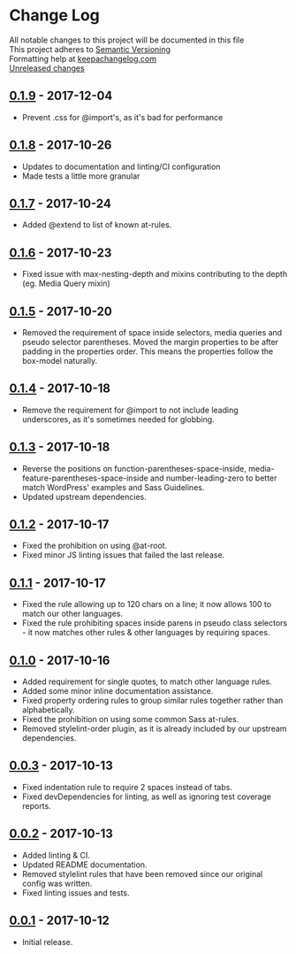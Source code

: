 # Change Log

All notable changes to this project will be documented in this file  
This project adheres to [Semantic Versioning](http://semver.org/)  
Formatting help at [keepachangelog.com](http://keepachangelog.com/)  
[Unreleased changes]

## [0.1.9] - 2017-12-04

- Prevent .css for @import's, as it's bad for performance

## [0.1.8] - 2017-10-26

- Updates to documentation and linting/CI configuration
- Made tests a little more granular

## [0.1.7] - 2017-10-24

- Added @extend to list of known at-rules.

## [0.1.6] - 2017-10-23

- Fixed issue with max-nesting-depth and mixins contributing to the depth (eg. Media Query mixin)

## [0.1.5] - 2017-10-20

- Removed the requirement of space inside selectors, media queries and pseudo selector parentheses. Moved the margin properties to be after padding in the properties order. This means the properties follow the box-model naturally.

## [0.1.4] - 2017-10-18

- Remove the requirement for @import to not include leading underscores, as it's sometimes needed for globbing.

## [0.1.3] - 2017-10-18

- Reverse the positions on function-parentheses-space-inside, media-feature-parentheses-space-inside and number-leading-zero to better match WordPress' examples and Sass Guidelines.
- Updated upstream dependencies.

## [0.1.2] - 2017-10-17

- Fixed the prohibition on using @at-root.
- Fixed minor JS linting issues that failed the last release.

## [0.1.1] - 2017-10-17

- Fixed the rule allowing up to 120 chars on a line; it now allows 100 to match our other languages.
- Fixed the rule prohibiting spaces inside parens in pseudo class selectors - it now matches other rules & other languages by requiring spaces.

## [0.1.0] - 2017-10-16

- Added requirement for single quotes, to match other language rules.
- Added some minor inline documentation assistance.
- Fixed property ordering rules to group similar rules together rather than alphabetically.
- Fixed the prohibition on using some common Sass at-rules.
- Removed stylelint-order plugin, as it is already included by our upstream dependencies.

## [0.0.3] - 2017-10-13

- Fixed indentation rule to require 2 spaces instead of tabs.
- Fixed devDependencies for linting, as well as ignoring test coverage reports.

## [0.0.2] - 2017-10-13

- Added linting & CI.
- Updated README documentation.
- Removed stylelint rules that have been removed since our original config was written.
- Fixed linting issues and tests.

## [0.0.1] - 2017-10-12

- Initial release.

[Unreleased changes]: https://github.com/ChromatixAU/stylelint-config-chromatix/compare/v0.1.9...HEAD
[0.1.9]: https://github.com/ChromatixAU/stylelint-config-chromatix/compare/v0.1.8...v0.1.9
[0.1.8]: https://github.com/ChromatixAU/stylelint-config-chromatix/compare/v0.1.7...v0.1.8
[0.1.7]: https://github.com/ChromatixAU/stylelint-config-chromatix/compare/v0.1.6...v0.1.7
[0.1.6]: https://github.com/ChromatixAU/stylelint-config-chromatix/compare/v0.1.5...v0.1.6
[0.1.5]: https://github.com/ChromatixAU/stylelint-config-chromatix/compare/v0.1.4...v0.1.5
[0.1.4]: https://github.com/ChromatixAU/stylelint-config-chromatix/compare/v0.1.3...v0.1.4
[0.1.3]: https://github.com/ChromatixAU/stylelint-config-chromatix/compare/v0.1.2...v0.1.3
[0.1.2]: https://github.com/ChromatixAU/stylelint-config-chromatix/compare/v0.1.1...v0.1.2
[0.1.1]: https://github.com/ChromatixAU/stylelint-config-chromatix/compare/v0.1.0...v0.1.1
[0.1.0]: https://github.com/ChromatixAU/stylelint-config-chromatix/compare/v0.0.3...v0.1.0
[0.0.3]: https://github.com/ChromatixAU/stylelint-config-chromatix/compare/v0.0.2...v0.0.3
[0.0.2]: https://github.com/ChromatixAU/stylelint-config-chromatix/compare/v0.0.1...v0.0.2
[0.0.1]: https://github.com/ChromatixAU/stylelint-config-chromatix/compare/6cce191...v0.0.1
